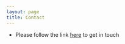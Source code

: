 ```yaml
---
layout: page
title: Contact
---
```


<p class="message">
  <ul>
       <li>Please follow the link <a href="mailto:bradsayloremail@gmail.com?Subject=SEAS%20Inquiry" target="_top">here</a> to get in touch</li>
  </ul>
</p>


